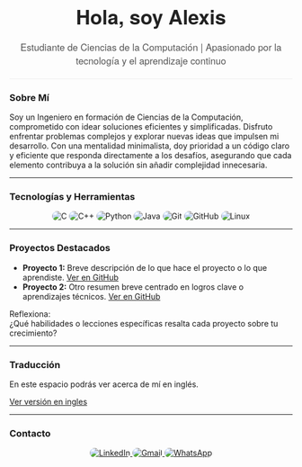 <!-- README Personalizado de GitHub -->

<div align="center" style="font-family: 'Helvetica Neue', sans-serif; color: #222; margin-top: 20px;">
  <h1 style="font-size: 2.5em; margin-bottom: 0.2em;">Hola, soy Alexis</h1>
  <p style="font-size: 1.2em; color: #555;">Estudiante de Ciencias de la Computación | Apasionado por la tecnología y el aprendizaje continuo</p>
</div>

<hr style="border: 0; height: 1px; background-color: #eee; margin: 20px 0;">

### Sobre Mí

Soy un Ingeniero en formación de Ciencias de la Computación, comprometido con idear soluciones eficientes y simplificadas. Disfruto enfrentar problemas complejos y explorar nuevas ideas que impulsen mi desarrollo. Con una mentalidad minimalista, doy prioridad a un código claro y eficiente que responda directamente a los desafíos, asegurando que cada elemento contribuya a la solución sin añadir complejidad innecesaria.

---

### Tecnologías y Herramientas

<p align="center">
  <img src="https://img.shields.io/badge/C-00599C?style=for-the-badge&logo=c&logoColor=white" alt="C" style="border-radius: 12px;">
  <img src="https://img.shields.io/badge/C++-00599C?style=for-the-badge&logo=cplusplus&logoColor=white" alt="C++" style="border-radius: 12px;">
  <img src="https://img.shields.io/badge/Python-3670A0?style=for-the-badge&logo=python&logoColor=ffdd54" alt="Python" style="border-radius: 12px;">
  <img src="https://img.shields.io/badge/Java-ED8B00?style=for-the-badge&logo=java&logoColor=white" alt="Java" style="border-radius: 12px;">
  <img src="https://img.shields.io/badge/Git-F05032?style=for-the-badge&logo=Git&logoColor=white" alt="Git" style="border-radius: 12px;">
  <img src="https://img.shields.io/badge/GitHub-181717?style=for-the-badge&logo=GitHub&logoColor=white" alt="GitHub" style="border-radius: 12px;">
  <img src="https://img.shields.io/badge/Linux-FCC624?style=for-the-badge&logo=Linux&logoColor=black" alt="Linux" style="border-radius: 12px;">
</p>

---

### Proyectos Destacados

- **Proyecto 1:** Breve descripción de lo que hace el proyecto o lo que aprendiste. [Ver en GitHub](#)
- **Proyecto 2:** Otro resumen breve centrado en logros clave o aprendizajes técnicos. [Ver en GitHub](#)

Reflexiona:  
¿Qué habilidades o lecciones específicas resalta cada proyecto sobre tu crecimiento?

---

### Traducción

En este espacio podrás ver acerca de mí en inglés.

[Ver versión en ingles](./README.md)

---

### Contacto

<p align="center">
  <a href="https://www.linkedin.com/in/alexis-bautista-5a3a2b192/" target="_blank">
    <img src="https://img.shields.io/badge/LinkedIn-0E76A8?style=for-the-badge&logo=LinkedIn&logoColor=white" alt="LinkedIn" style="border-radius: 12px;">
  </a>
  <a href="mailto:alexisterw@gmail.com" target="_blank">
    <img src="https://img.shields.io/badge/Gmail-ea4336?style=for-the-badge&logo=Gmail&logoColor=white" alt="Gmail" style="border-radius: 12px;">
  </a>
  <a href="https://wa.me/593963215908" target="_blank">
    <img src="https://img.shields.io/badge/WhatsApp-25D366?style=for-the-badge&logo=WhatsApp&logoColor=white" alt="WhatsApp" style="border-radius: 12px;">
  </a>
</p>

<!-- Fin del README Personalizado de GitHub -->
